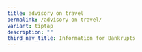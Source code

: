 ```yaml
---
title: advisory on travel
permalink: /advisory-on-travel/
variant: tiptap
description: ""
third_nav_title: Information for Bankrupts
---
```

<p></p>